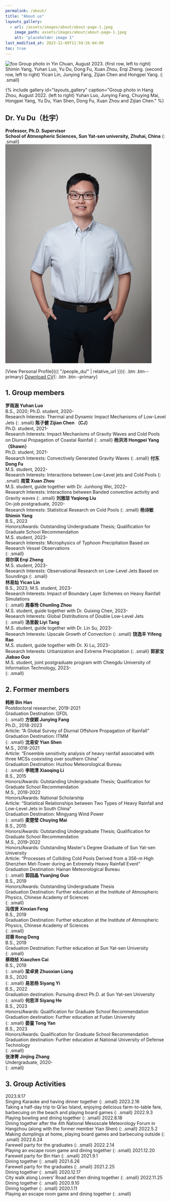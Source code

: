 ```yaml
---
permalink: /about/
title: "About us"
layouts_gallery:
  - url: /assets/images/about/about-page-1.jpeg
    image_path: assets/images/about/about-page-1.jpeg
    alt: "placeholder image 1"
last_modified_at: 2023-12-09T11:59:26-04:00
toc: true
---
```

![foo](/assets/images/about/group_photo_1.jpeg)
Group photo in Yin Chuan, August 2023. (first row, left to right) Shimin Yang, Yuhan Luo, Yu Du, Dong Fu, Xuan Zhou, Erqi Zheng. (second row, left to right) Yican Lin, Junying Fang, Zijian Chen and Hongpei Yang.
{: .small}

{% include gallery id="layouts_gallery" caption="Group photo in Hang Zhou, August 2022. (left to right) Yuhan Luo, Junying Fang, Chuying Mai, Hongpei Yang, Yu Du, Yian Shen, Dong Fu, Xuan Zhou and Zijian Chen." %}


## Dr. Yu Du（杜宇）  
**Professor, Ph.D. Supervisor**  
**School of Atmospheric Sciences, Sun Yat-sen university, Zhuhai, China**
{: .small}
![foo](/assets/images/about/du1.png)


[View Personal Profile]({{ "/people_du/" | relative_url }}){: .btn .btn--primary}
[<i class="fas fa-download"></i> Download CV](https://atmos.sysu.edu.cn/sites/atmos.prod1.dpcms4.sysu.edu.cn/files/inline-files/CV_English_YuDu_2023_0.pdf){: .btn .btn--primary}



## 1. Group members

**罗雨涵 Yuhan Luo**  
B.S., 2020; Ph.D. student, 2020-    
Research Interests: Thermal and Dynamic Impact Mechanisms of Low-Level Jets
{: .small}
**陈子健 Zijian Chen （CJ）**   
Ph.D. student, 2021-  
Research Interests: Impact Mechanisms of Gravity Waves and Cold Pools on Diurnal Propagation of Coastal Rainfall
{: .small}
**杨洪沛 Hongpei Yang （Shawn）**  
Ph.D. student, 2021-   
Research Interests: Convectively Generated Gravity Waves
{: .small}
**付东 Dong Fu**   
M.S. student, 2022-   
Research Interests: Interactions between Low-Level jets and Cold Pools
{: .small}
**周萱 Xuan Zhou**   
M.S. student, guide together with Dr. Junhong Wei, 2022-   
Research Interests: Interactions between Banded convective activity and Gravity waves
{: .small}
**刘雅琼 Yaqiong Liu**  
On-job postgraduate, 2020-  
Research Interests: Statistical Research on Cold Pools
{: .small}
**杨诗敏 Shimin Yang**  
B.S., 2023  
Honors/Awards: Outstanding Undergraduate Thesis; Qualification for Graduate School Recommendation   
M.S. student, 2023-   
Research Interests: Microphysics of Typhoon Precipitation Based on Research Vessel Observations  
{: .small}  
**郑尔琪 Erqi Zheng**  
M.S. student, 2023-  
Research Interests: Observational Research on Low-Level Jets Based on Soundings
{: .small}  
**林易灿 Yican Lin**  
B.S., 2023; M.S. student, 2023-  
Research Interests: Impact of Boundary Layer Schemes on Heavy Rainfall Simulations  
{: .small}
**周春玲 Chunling Zhou**  
M.S. student, guide together with Dr. Guixing Chen, 2023-  
Research Interests: Global Distributions of Double Low-Level Jets  
{: .small}
**汤里毅 Liyi Tang**  
M.S. student, guide together with Dr. Lin Su, 2023-  
Research Interests: Upscale Growth of Convection
{: .small}
**饶逸丰 Yifeng Rao**  
M.S. student, guide together with Dr. Xi Lu, 2023-  
Research Interests: Urbanization and Extreme Precipitation
{: .small}
**郭家宝 Jiabao Guo**  
M.S. student, joint postgraduate program with Chengdu University of Information Technology, 2023-  
{: .small}

## 2. Former members

**韩彬 Bin Han**  
Postdoctoral researcher, 2019-2021  
Graduation Destination: GFDL  
{: .small}
**方俊颖 Junying Fang**  
Ph.D., 2018-2023    
Article: “A Global Survey of Diurnal Offshore Propagation of Rainfall”    
Graduation Destination: ITMM    
{: .small}
**沈易安 Yian Shen**    
M.S., 2018-2021    
Article: “Ensemble sensitivity analysis of heavy rainfall associated with three MCSs coexisting over southern China”    
Graduation Destination: Huzhou Meteorological Bureau    
{: .small}
**李晓清 Xiaoqing Li**    
B.S., 2015    
Honors/Awards: Outstanding Undergraduate Thesis; Qualification for Graduate School Recommendation    
M.S., 2019-2022    
Honors/Awards: National Scholarship    
Article: “Statistical Relationships between Two Types of Heavy Rainfall and Low-Level Jets in South China”    
Graduation Destination: Mingyang Wind Power    
{: .small}
**麦楚莹 Chuying Mai**    
B.S., 2015    
Honors/Awards: Outstanding Undergraduate Thesis; Qualification for Graduate School Recommendation    
M.S., 2019-2022    
Honors/Awards: Outstanding Master's Degree Graduate of Sun Yat-sen University    
Article: “Processes of Colliding Cold Pools Derived from a 356-m High Shenzhen Met-Tower during an Extremely Heavy Rainfall Event”    
Graduation Destination: Hainan Meteorological Bureau    
{: .small}
**郭园晶 Yuanjing Guo**    
B.S., 2019    
Honors/Awards: Outstanding Undergraduate Thesis    
Graduation Destination: Further education at the Institute of Atmospheric Physics, Chinese Academy of Sciences    
{: .small}    
**冯信贤 Xinxian Feng**    
B.S., 2019    
Graduation Destination: Further education at the Institute of Atmospheric Physics, Chinese Academy of Sciences    
{: .small}    
**邓蓉 Rong Deng**    
B.S., 2019    
Graduation Destination: Further education at Sun Yat-sen University    
{: .small}    
**蔡晓桢 Xiaozhen Cai**    
B.S., 2019    
{: .small}
**梁卓贤 Zhuoxian Liang**    
B.S., 2020    
{: .small}
**易思杨 Siyang Yi**    
B.S., 2022    
Graduation destination: Pursuing direct Ph.D. at Sun Yat-sen University    
{: .small}
**何思洋 Siyang He**    
B.S., 2023    
Honors/Awards: Qualification for Graduate School Recommendation    
Graduation destination: Further education at Fudan University    
{: .small}
**晏童 Tong Yan**    
B.S., 2023      
Honors/Awards: Qualification for Graduate School Recommendation      
Graduation destination: Further education at National University of Defense Technology    
{: .small}    
**张津菁 Jinjing Zhang**      
Undergraduate, 2020-     
{: .small}     

## 3. Group Activities

2023.9.17   
Singing Karaoke and having dinner together
{: .small} 
2023.2.16   
Taking a half-day trip to Qi’ao Island, enjoying delicious farm-to-table fare, barbecuing on the beach and playing board games
{: .small} 
2022.9.3   
Playing bowling and dining together
{: .small} 
2022.8.18   
Dining together after the 4th National Mesoscale Meteorology Forum in Hangzhou (along with the former member Yian Shen)
{: .small} 
2022.5.2   
Making dumplings at home, playing board games and barbecuing outside
{: .small} 
2022.6.24  
Farewell party for the graduates
{: .small} 
2022.2.14   
Playing an escape room game and dining together
{: .small} 
2021.12.20   
Farewell party for Bin Han
{: .small} 
2021.9.1  
Dining together
{: .small} 
2021.6.26  
Farewell party for the graduates
{: .small} 
2021.2.25  
Dining together 
{: .small} 
2020.12.17  
City walk along Lovers’ Road and then dining together
{: .small} 
2022.11.25  
Dining together 
{: .small} 
2020.9.10  
Dining together 
{: .small} 
2020.1.11  
Playing an escape room game and dining together
{: .small} 

